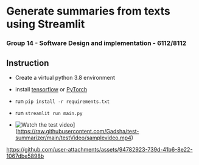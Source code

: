 # Generate summaries from texts using Streamlit
### Group 14 - Software Design and implementation - 6112/8112
## Instruction
* Create a virtual python 3.8 environment
* install [tensorflow](https://www.tensorflow.org/install/pip) or [PyTorch](https://pytorch.org/get-started/locally/)
* run `pip install -r requirements.txt`
* run `streamlit run main.py`

* ![Watch the test video](https://raw.githubusercontent.com/Gadsha/test-summarizer/main/testVideo/sample.jpg)](https://raw.githubusercontent.com/Gadsha/test-summarizer/main/testVideo/samplevideo.mp4)


https://github.com/user-attachments/assets/94782923-739d-41b6-8e22-1067dbe5898b

